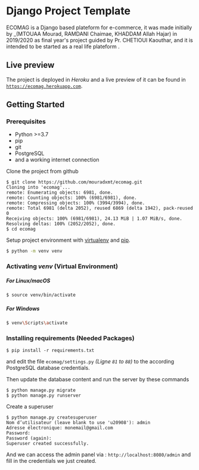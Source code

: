 # Django Project Template

ECOMAG is a  Django based plateform for e-commerce, it was made initially by _(MTOUAA Mourad, RAMDANI Chaimae, KHADDAM Allah Hajar) in 2019/2020 as final year's project guided by Pr. CHETIOUI Kaouthar, and it is intended to be started as a real life plateform .
## Live preview
The project is deployed in _Heroku_ and  a live preview of it can be found in [`https://ecomag.herokuapp.com`](https://ecomag.herokuapp.com).

## Getting Started
### Prerequisites
* Python  >=3.7
* pip
* git
* PostgreSQL
* and a working internet connection


Clone the project from github
```
$ git clone https://github.com/mouradxmt/ecomag.git
Cloning into 'ecomag'...
remote: Enumerating objects: 6981, done.
remote: Counting objects: 100% (6981/6981), done.
remote: Compressing objects: 100% (3994/3994), done.
remote: Total 6981 (delta 2052), reused 6869 (delta 1942), pack-reused 0
Receiving objects: 100% (6981/6981), 24.13 MiB | 1.07 MiB/s, done.
Resolving deltas: 100% (2052/2052), done.
$ cd ecomag
```
Setup project environment with [virtualenv](https://virtualenv.pypa.io) and [pip](https://pip.pypa.io).

```bash
$ python -m venv venv
```
### Activating _venv_ (Virtual Environment)
##### For Linux/macOS
```bash
$ source venv/bin/activate
```
##### For Windows
```bash
$ venv\Scripts\activate
```
### Installing requirements (Needed Packages)
```
$ pip install -r requirements.txt
```
and edit the file `ecomag/settings.py` _(Ligne `81` to `88`)_ to the according PostgreSQL database credentials. 

Then update the database content and run the server by these commands
```
$ python manage.py migrate
$ python manage.py runserver
```

Create a superuser
```
$ python manage.py createsuperuser
Nom d’utilisateur (leave blank to use 'u20908'): admin
Adresse électronique: monemail@gmail.com
Password:
Password (again):
Superuser created successfully.
```
And we can access the admin panel via : `http://localhost:8080/admin` and fill in the credentials we just created.
